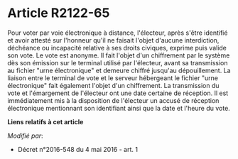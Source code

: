 # Article R2122-65

Pour voter par voie électronique à distance, l'électeur, après s'être identifié et avoir attesté sur l'honneur qu'il ne
faisait l'objet d'aucune interdiction, déchéance ou incapacité relative à ses droits civiques, exprime puis valide son vote.
Le vote est anonyme. Il fait l'objet d'un chiffrement par le système dès son émission sur le terminal utilisé par l'électeur,
avant sa transmission au fichier "urne électronique" et demeure chiffré jusqu'au dépouillement. La liaison entre le terminal
de vote et le serveur hébergeant le fichier "urne électronique" fait également l'objet d'un chiffrement. La transmission du
vote et l'émargement de l'électeur ont une date certaine de réception. Il est immédiatement mis à la disposition de
l'électeur un accusé de réception électronique mentionnant son identifiant ainsi que la date et l'heure du vote.

**Liens relatifs à cet article**

_Modifié par_:

  - Décret n°2016-548 du 4 mai 2016 - art. 1
